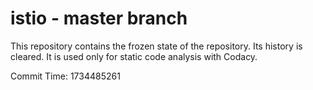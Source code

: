 # istio - master branch

This repository contains the frozen state of the repository.
Its history is cleared. It is used only for static code
analysis with Codacy.

Commit Time: 1734485261